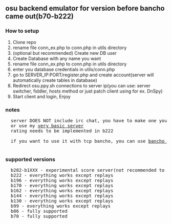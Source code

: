## osu backend emulator for version before bancho came out(b70-b222)
### How to setup
1. Clone repo
2. rename file conn_ex.php to conn.php in utils directory
3. (optional but recommended) Create new DB user
4. Create Database with any name you want
5. rename file conn_ex.php to conn.php in utils directory
6. enter you database credentials in utils/conn.php
7. go to SERVER_IP:PORT/register.php and create account(server will automatically create tables in database)
8. Redirect osu.ppy.sh connections to server ip(you can use: server switcher, fiddler, hosts method or just patch client using for ex. DnSpy)
9. Start client and login, Enjoy
### notes
<pre>
  server DOES NOT include irc chat, you have to make one yourself 
  or use my <a href="https://github.com/Zordon1337/EIRC">very basic server</a>
  rating needs to be implemented in b222

  if you want to use it with tcp bancho, you can use <a href="https://github.com/Zordon1337/BanchoTP">bancho "proxy"</a> that redirects socket requests to http backend
  
</pre>
### supported versions
<pre>
  b282-b1XXX - experimental score server(not recommended to use)
  b222 - everything works except replays
  b196 - everything works except replays
  b170 - everything works except replays
  b162 - everything works except replays
  b144 - everything works except replays
  b130 - everything works except replays
  b99 - everything works except replays
  b86 - fully supported
  b70 - fully supported
</pre>
